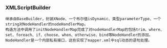 ### XMLScriptBuilder
    继承自BaseBuilder，封装XNode、一个布尔值isDynamic、类型parameterType、一个string对NodeHandler的nodeHandlerMap。
    构造方法中调用了initNodeHandlerMap完成了对nodeHandlerMap的包括trim、where、set、foreach、if、choose、when、otherwise、bind等NodeHandler的添加。NodeHandler是一个内部私有接口，这些实现了mapper.xml中sql动态的语句处理。
